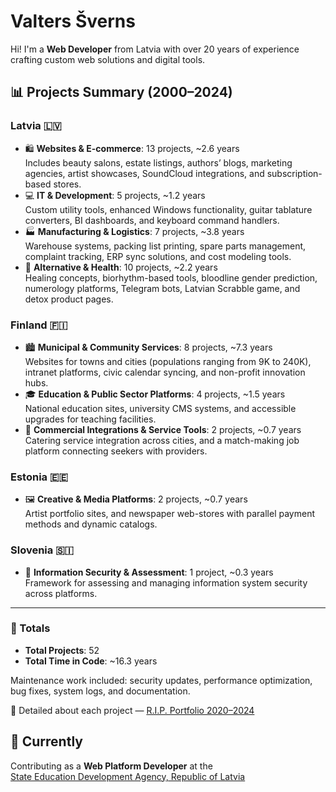 # Valters Šverns

Hi! I'm a **Web Developer** from Latvia with over 20 years of experience crafting custom web solutions and digital tools.

## 📊 Projects Summary (2000–2024)

### Latvia 🇱🇻

- 🛍️ **Websites & E-commerce**: 13 projects, ~2.6 years  
  Includes beauty salons, estate listings, authors’ blogs, marketing agencies, artist showcases, SoundCloud integrations, and subscription-based stores.
- 💻 **IT & Development**: 5 projects, ~1.2 years  
  Custom utility tools, enhanced Windows functionality, guitar tablature converters, BI dashboards, and keyboard command handlers.
- 🏭 **Manufacturing & Logistics**: 7 projects, ~3.8 years  
  Warehouse systems, packing list printing, spare parts management, complaint tracking, ERP sync solutions, and cost modeling tools.
- 🧘 **Alternative & Health**: 10 projects, ~2.2 years  
  Healing concepts, biorhythm-based tools, bloodline gender prediction, numerology platforms, Telegram bots, Latvian Scrabble game, and detox product pages.

### Finland 🇫🇮

- 🏙️ **Municipal & Community Services**: 8 projects, ~7.3 years  
  Websites for towns and cities (populations ranging from 9K to 240K), intranet platforms, civic calendar syncing, and non-profit innovation hubs.
- 🎓 **Education & Public Sector Platforms**: 4 projects, ~1.5 years  
  National education sites, university CMS systems, and accessible upgrades for teaching facilities.
- 🔗 **Commercial Integrations & Service Tools**: 2 projects, ~0.7 years  
  Catering service integration across cities, and a match-making job platform connecting seekers with providers.

### Estonia 🇪🇪

- 🖼️ **Creative & Media Platforms**: 2 projects, ~0.7 years  
  Artist portfolio sites, and newspaper web-stores with parallel payment methods and dynamic catalogs.

### Slovenia 🇸🇮

- 🔐 **Information Security & Assessment**: 1 project, ~0.3 years  
  Framework for assessing and managing information system security across platforms.

---

### 🧮 Totals

- **Total Projects**: 52
- **Total Time in Code**: ~16.3 years

Maintenance work included: security updates, performance optimization, bug fixes, system logs, and documentation.

📎 Detailed about each project — [R.I.P. Portfolio 2020–2024](https://www.jsmonta.com/p/rip-portfolio)

## 🔧 Currently

Contributing as a **Web Platform Developer** at the  
[State Education Development Agency, Republic of Latvia](https://www.viaa.gov.lv/en)
